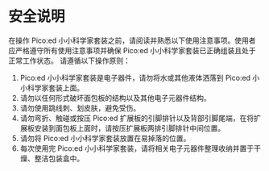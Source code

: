 ﻿---
sidebar_position: 2
sidebar_label: 安全说明
---




# 安全说明

在操作 Pico:ed 小小科学家套装之前，请阅读并熟悉以下使用注意事项。使用者应严格遵守所有使用注意事项并确保 Pico:ed 小小科学家套装已正确组装且处于正常工作状态。
请遵循以下操作原则：

1. Pico:ed 小小科学家套装是电子器件，请勿将水或其他液体洒落到 Pico:ed 小小科学家套装上面。
2. 请勿以任何形式破坏面包板的结构以及其他电子元器件结构。
3. 请勿使用跳线刺、划皮肤，避免受伤。
4. 请勿弯折、触碰或按压 Pico:ed 扩展板的引脚排针以及背部引脚尾端，在将扩展板安装到面包板上面时，请按压扩展板两排引脚排针中间位置。
5. 请勿将 Pico:ed 小小科学家套装放置在易掉落的位置。
6. 每次使用完 Pico:ed 小小科学家套装，请将相关电子元器件整理收纳并置于干燥、整洁包装盒中。
